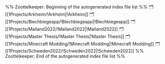 %% Zoottelkeeper: Beginning of the autogenerated index file list  %%
🗂️ [[1Projects/Arkheim/!Arkheim|!Arkheim]]
🗂️ [[1Projects/Blechbiegeapp/!Blechbiegeapp|!Blechbiegeapp]]
🗂️ [[1Projects/Mailand2022/!Mailand2022|!Mailand2022]]
🗂️ [[1Projects/Master Thesis/!Master Thesis|!Master Thesis]]
🗂️ [[1Projects/Minecraft Modding/!Minecraft Modding|!Minecraft Modding]]
🗂️ [[1Projects/Schweden2022/!Schweden2022|!Schweden2022]]
%% Zoottelkeeper: End of the autogenerated index file list  %%
